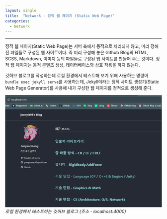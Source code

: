 ```yaml
---
layout: single
title:  "Network - 정적 웹 페이지 (Static Web Page)"
categories:
  - Network
---
```


---

정적 웹 페이지(Static Web Page)는 서버 측에서 동적으로 처리되지 않고, 미리 정해진 파일들로 구성된 웹 사이트이다. 즉 미리 구성해 놓은 Github Blog의 HTML, SCSS, Markdown, 이미지 등의 파일들로 구성된 웹 사이트를 만들어 주는 것이다. 정적 웹 페이지는 동적 콘텐츠 생성, 데이터베이스와 상호 작용을 하지 않는다.

깃허브 블로그를 작성하는데 로컬 환경에서 테스트해 보기 위해 사용하는 명령어 `bundle exec jekyll serve`를 사용하는데, Jekyll이라는 정적 사이트 생성기(Static Web Page Generator)를 사용해 내가 구성한 웹 페이지를 정적으로 생성해 준다.

![](/assets/images/curious_staticWebPage.png)
*로컬 환경에서 테스트하는 깃허브 블로그 (주소 - localhost:4000)*
